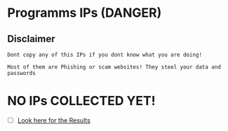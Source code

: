# Programms IPs (DANGER)

## Disclaimer
```
Dont copy any of this IPs if you dont know what you are doing!

Most of them are Phishing or scam websites! They steel your data and passwords
```

# NO IPs COLLECTED YET!

- [ ] [Look here for the Results](https://github.com/NeikiDev/NeikiAnalytics/tree/main/results)